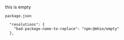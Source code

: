 
this is empty

`package.json`
 
```
  "resolutions": {
    "bad-package-name-to-replace": "npm:@mhio/empty"
  },
```

